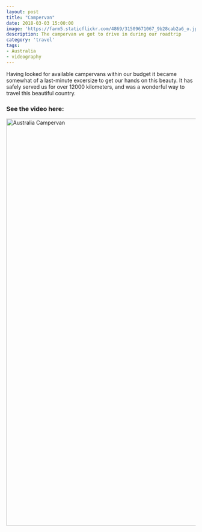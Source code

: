 ```yaml
---
layout: post
title: "Campervan"
date: 2018-03-03 15:00:00
image: 'https://farm5.staticflickr.com/4869/31509671067_9b28cab2a6_o.jpg'
description: The campervan we got to drive in during our roadtrip
category: 'travel'
tags:
- Australia
- videography
---
```


Having looked for available campervans within our budget it became somewhat of a last-minute excersize to get our hands on this beauty. It has safely served us for over 12000 kilometers, and was a wonderful way to travel this beautiful country.

### See the video here:

<a data-flickr-embed="true"  href="https://www.flickr.com/photos/162779846@N06/31509671067/in/dateposted-public/" title="Australia Campervan"><img src="https://farm5.staticflickr.com/4869/31509671067_9b28cab2a6_o.jpg" width="1920" height="1080" alt="Australia Campervan"></a><script async src="//embedr.flickr.com/assets/client-code.js" charset="utf-8"></script>
